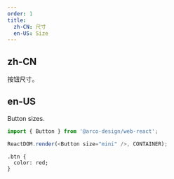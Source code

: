 ```yaml
---
order: 1
title:
  zh-CN: 尺寸
  en-US: Size
---
```


## zh-CN

按钮尺寸。

## en-US

Button sizes.

```js
import { Button } from '@arco-design/web-react';

ReactDOM.render(<Button size="mini" />, CONTAINER);
```

```css:silent
.btn {
  color: red;
}
```
